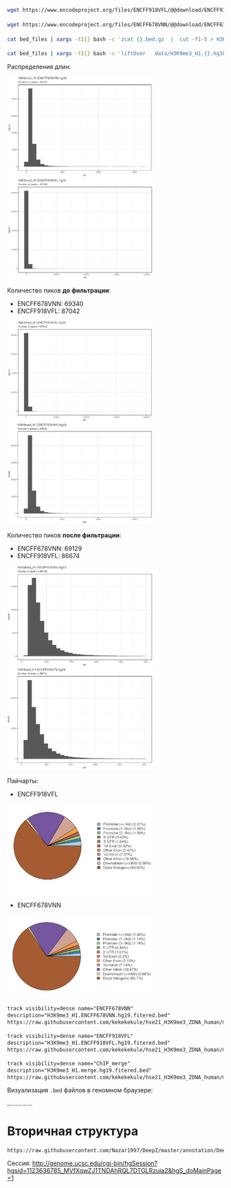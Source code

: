 ```bash
wget https://www.encodeproject.org/files/ENCFF918VFL/@@download/ENCFF918VFL.bed.gz

wget https://www.encodeproject.org/files/ENCFF678VNN/@@download/ENCFF678VNN.bed.gz

cat bed_files | xargs -tI{} bash -c 'zcat {}.bed.gz  |  cut -f1-5 > H3K9me3_H1.{}.hg38.bed'

cat bed_files | xargs -tI{} bash -c 'liftOver   data/H3K9me3_H1.{}.hg38.bed   hg38ToHg19.over.chain.gz   H3K9me3_H1.{}.hg19.bed   H3K9me3_H1.{}.unmapped.bed'
```

Распределения длин:

<img src="./png/VNN_len_hist.png" alt="VNN_len_hist" style="zoom: 33%;" />

<img src="./png/VFL_len_hist.png" alt="VFL_len_hist" style="zoom:33%;" />



Количество пиков **до фильтрации**:

* ENCFF678VNN: 69340
* ENCFF918VFL: 87042

<img src="./png/VFL_peaks.png" alt="VFL_peaks" style="zoom:33%;" />

<img src="./png/VNN_peaks.png" alt="VNN_peaks" style="zoom:33%;" />

Количество пиков **после фильтрации**:

* ENCFF678VNN: 69129
* ENCFF918VFL: 86674

<img src="./png/VNN_filt_peaks.png" alt="VNN_filt_peaks" style="zoom:33%;" />

<img src="./png/VFL_filt_peaks.png" alt="VFL_filt_peaks" style="zoom:33%;" />



Пайчарты:

* ENCFF918VFL

<img src="./png/VFL_piechart.png" alt="VFL_piechart" style="zoom:33%;" />

* ENCFF678VNN

<img src="./png/VNN_piechart.png" alt="VNN_piechart" style="zoom:33%;" />

```
track visibility=dense name="ENCFF678VNN"  description="H3K9me3_H1.ENCFF678VNN.hg19.fitered.bed"
https://raw.githubusercontent.com/kekekekule/hse21_H3K9me3_ZDNA_human/master/data/H3K9me3_H1.ENCFF678VNN.hg19.filtered.bed

track visibility=dense name="ENCFF918VFL"  description="H3K9me3_H1.ENCFF918VFL.hg19.fitered.bed"
https://raw.githubusercontent.com/kekekekule/hse21_H3K9me3_ZDNA_human/master/data/H3K9me3_H1.ENCFF918VFL.hg19.filtered.bed

track visibility=dense name="ChIP_merge"  description="H3K9me3_H1.merge.hg19.fitered.bed"
https://raw.githubusercontent.com/kekekekule/hse21_H3K9me3_ZDNA_human/master/data/H3K9me3_H1.merge.hg19.bed
```



Визуализация `.bed` файлов в геномном браузере:

<img src="/Users/artemstreltsov/hse21_H3K9me3_ZDNA_human/png/genome_browser_custom_tracks.png" alt="genome_browser_custom_tracks" style="zoom: 25%;" />



# Вторичная структура

```
https://raw.githubusercontent.com/Nazar1997/DeepZ/master/annotation/DeepZ.bed
```

Сессия: http://genome.ucsc.edu/cgi-bin/hgSession?hgsid=1123636785_MVfXqwZJ1TNDAhRQL7DTGLRzuia2&hgS_doMainPage=1


